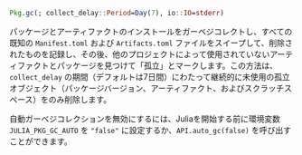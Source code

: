 ```julia
Pkg.gc(; collect_delay::Period=Day(7), io::IO=stderr)
```

パッケージとアーティファクトのインストールをガーベジコレクトし、すべての既知の `Manifest.toml` および `Artifacts.toml` ファイルをスイープして、削除されたものを記録し、その後、他のプロジェクトによって使用されていないアーティファクトとパッケージを見つけて「孤立」とマークします。この方法は、`collect_delay` の期間（デフォルトは7日間）にわたって継続的に未使用の孤立オブジェクト（パッケージバージョン、アーティファクト、およびスクラッチスペース）をのみ削除します。

自動ガーベジコレクションを無効にするには、Juliaを開始する前に環境変数 `JULIA_PKG_GC_AUTO` を `"false"` に設定するか、`API.auto_gc(false)` を呼び出すことができます。
